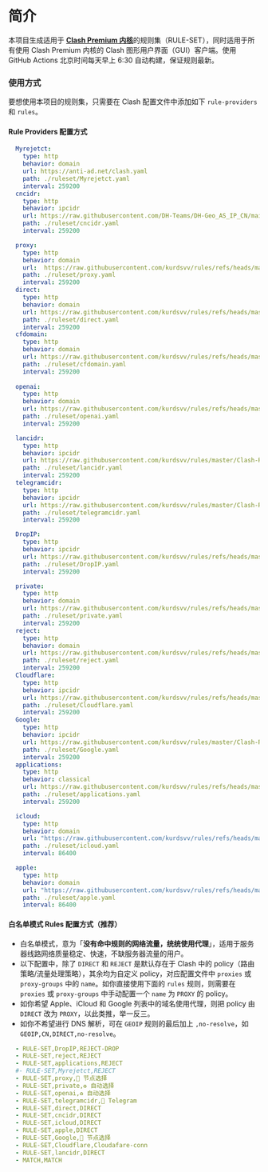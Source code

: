# 简介

本项目生成适用于 [**Clash Premium 内核**](https://github.com/Dreamacro/clash/releases/tag/premium)的规则集（RULE-SET），同时适用于所有使用 Clash Premium 内核的 Clash 图形用户界面（GUI）客户端。使用 GitHub Actions 北京时间每天早上 6:30 自动构建，保证规则最新。




### 使用方式

要想使用本项目的规则集，只需要在 Clash 配置文件中添加如下 `rule-providers` 和 `rules`。

#### Rule Providers 配置方式

```yaml
  Myrejetct:
    type: http
    behavior: domain
    url: https://anti-ad.net/clash.yaml
    path: ./ruleset/Myrejetct.yaml
    interval: 259200
  cncidr:
    type: http
    behavior: ipcidr
    url: https://raw.githubusercontent.com/DH-Teams/DH-Geo_AS_IP_CN/main/Geo_AS_IP_CN_All_Clash.yaml
    path: ./ruleset/cncidr.yaml
    interval: 259200

  proxy:
    type: http
    behavior: domain
    url:  https://raw.githubusercontent.com/kurdsvv/rules/refs/heads/master/Clash-Rule/proxy.txt
    path: ./ruleset/proxy.yaml
    interval: 259200
  direct:
    type: http
    behavior: domain
    url: https://raw.githubusercontent.com/kurdsvv/rules/refs/heads/master/Clash-Rule/direct.txt
    path: ./ruleset/direct.yaml
    interval: 259200
  cfdomain:
    type: http
    behavior: domain
    url: https://raw.githubusercontent.com/kurdsvv/rules/refs/heads/master/Clash-Rule/cf-domain.txt
    path: ./ruleset/cfdomain.yaml
    interval: 259200
    
  openai:
    type: http
    behavior: domain
    url: https://raw.githubusercontent.com/kurdsvv/rules/refs/heads/master/Clash-Rule/openai.txt
    path: ./ruleset/openai.yaml
    interval: 259200    

  lancidr:
    type: http
    behavior: ipcidr
    url: https://raw.githubusercontent.com/kurdsvv/rules/master/Clash-Rule/lancidr.txt
    path: ./ruleset/lancidr.yaml
    interval: 259200
  telegramcidr:
    type: http
    behavior: ipcidr
    url: https://raw.githubusercontent.com/kurdsvv/rules/master/Clash-Rule/telegramcidr.txt
    path: ./ruleset/telegramcidr.yaml
    interval: 259200

  DropIP:
    type: http
    behavior: ipcidr
    url: https://raw.githubusercontent.com/kurdsvv/rules/refs/heads/master/Clash-Rule/DropIP.txt
    path: ./ruleset/DropIP.yaml
    interval: 259200

  private:
    type: http
    behavior: domain
    url: https://raw.githubusercontent.com/kurdsvv/rules/refs/heads/master/Clash-Rule/private.txt
    path: ./ruleset/private.yaml
    interval: 259200
  reject:
    type: http
    behavior: domain
    url: https://raw.githubusercontent.com/kurdsvv/rules/refs/heads/master/Clash-Rule/Reject.txt
    path: ./ruleset/reject.yaml
    interval: 259200
  Cloudflare:
    type: http
    behavior: ipcidr
    url: https://raw.githubusercontent.com/kurdsvv/rules/refs/heads/master/Clash-Rule/Cloudflare.txt
    path: ./ruleset/Cloudflare.yaml
    interval: 259200
  Google:
    type: http
    behavior: ipcidr
    url: https://raw.githubusercontent.com/kurdsvv/rules/master/Clash-Rule/Google.txt
    path: ./ruleset/Google.yaml
    interval: 259200
  applications:
    type: http
    behavior: classical
    url: https://raw.githubusercontent.com/kurdsvv/rules/refs/heads/master/Clash-Rule/applications.txt
    path: ./ruleset/applications.yaml
    interval: 259200

  icloud:
    type: http
    behavior: domain
    url: "https://raw.githubusercontent.com/kurdsvv/rules/refs/heads/master/Clash-Rule/icloud.txt"
    path: ./ruleset/icloud.yaml
    interval: 86400

  apple:
    type: http
    behavior: domain
    url: "https://raw.githubusercontent.com/kurdsvv/rules/refs/heads/master/Clash-Rule/apple.txt"
    path: ./ruleset/apple.yaml
    interval: 86400
```

#### 白名单模式 Rules 配置方式（推荐）

- 白名单模式，意为「**没有命中规则的网络流量，统统使用代理**」，适用于服务器线路网络质量稳定、快速，不缺服务器流量的用户。
- 以下配置中，除了 `DIRECT` 和 `REJECT` 是默认存在于 Clash 中的 policy（路由策略/流量处理策略），其余均为自定义 policy，对应配置文件中 `proxies` 或 `proxy-groups` 中的 `name`。如你直接使用下面的 `rules` 规则，则需要在 `proxies` 或 `proxy-groups` 中手动配置一个 `name` 为 `PROXY` 的 policy。
- 如你希望 Apple、iCloud 和 Google 列表中的域名使用代理，则把 policy 由 `DIRECT` 改为 `PROXY`，以此类推，举一反三。
- 如你不希望进行 DNS 解析，可在 `GEOIP` 规则的最后加上 `,no-resolve`，如 `GEOIP,CN,DIRECT,no-resolve`。

```yaml
  - RULE-SET,DropIP,REJECT-DROP
  - RULE-SET,reject,REJECT
  - RULE-SET,applications,REJECT
  #- RULE-SET,Myrejetct,REJECT
  - RULE-SET,proxy,🚀 节点选择
  - RULE-SET,private,♻️ 自动选择
  - RULE-SET,openai,♻️ 自动选择
  - RULE-SET,telegramcidr,🌈 Telegram
  - RULE-SET,direct,DIRECT
  - RULE-SET,cncidr,DIRECT
  - RULE-SET,icloud,DIRECT
  - RULE-SET,apple,DIRECT
  - RULE-SET,Google,🚀 节点选择
  - RULE-SET,Cloudflare,Cloudafare-conn
  - RULE-SET,lancidr,DIRECT
  - MATCH,MATCH
```



